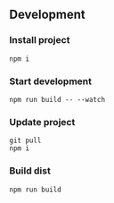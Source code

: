 ## Development

### Install project
```
npm i
```

### Start development
```
npm run build -- --watch
```

### Update project
```
git pull
npm i
```

### Build dist
```
npm run build
```

